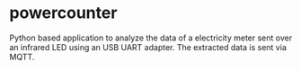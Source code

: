 # powercounter
Python based application to analyze the data of a electricity meter sent over an infrared LED using an USB UART adapter. The extracted data is sent via MQTT.
